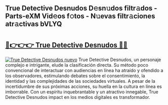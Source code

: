 ## True Detective Desnudos D𝚎sn𝚞dos filtr𝚊dos - Parts-eXM Vid𝚎os f𝚘tos - N𝚞evas filtr𝚊ciones atr𝚊ctivas bVLYQ

# <h2><a href="http://mb9ufos.tromn.icu/?c=True+Detective+Desnudos">🔗👉👉👉 True Detective Desnudos 🔗🔗</a></h2>

[![True Detective Desnudos nuevo](https://i.imgur.com/pEAQMta.gif)](http://mb9ufos.tromn.icu/?c=True+Detective+Desnudos)
True Detective Desnudos, un personaje complejo e intrigante, elude la clasificación directa. Su método poco convencional de interactuar con audiencias en línea ha atraído y ofendido a los observadores, estimulando debates sobre el consentimiento, la identidad y las complejidades de las sociedades virtuales. A pesar de la incertidumbre de sus próximas acciones, su huella en la cultura en línea es imborrable. Con un espíritu inquebrantable y un atractivo innegable, True Detective Desnudos impact en los medios digitales es transformador.
